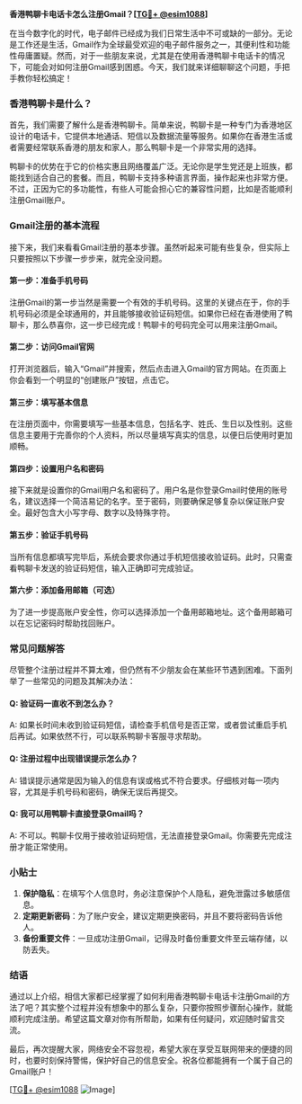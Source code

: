 **香港鸭聊卡电话卡怎么注册Gmail？[[TG💪+ @esim1088](https://t.me/s/esim1088)]**

在当今数字化的时代，电子邮件已经成为我们日常生活中不可或缺的一部分。无论是工作还是生活，Gmail作为全球最受欢迎的电子邮件服务之一，其便利性和功能性毋庸置疑。然而，对于一些朋友来说，尤其是在使用香港鸭聊卡电话卡的情况下，可能会对如何注册Gmail感到困惑。今天，我们就来详细聊聊这个问题，手把手教你轻松搞定！

### 香港鸭聊卡是什么？

首先，我们需要了解什么是香港鸭聊卡。简单来说，鸭聊卡是一种专门为香港地区设计的电话卡，它提供本地通话、短信以及数据流量等服务。如果你在香港生活或者需要经常联系香港的朋友和家人，那么鸭聊卡是一个非常实用的选择。

鸭聊卡的优势在于它的价格实惠且网络覆盖广泛。无论你是学生党还是上班族，都能找到适合自己的套餐。而且，鸭聊卡支持多种语言界面，操作起来也非常方便。不过，正因为它的多功能性，有些人可能会担心它的兼容性问题，比如是否能顺利注册Gmail账户。

### Gmail注册的基本流程

接下来，我们来看看Gmail注册的基本步骤。虽然听起来可能有些复杂，但实际上只要按照以下步骤一步步来，就完全没问题。

#### 第一步：准备手机号码

注册Gmail的第一步当然是需要一个有效的手机号码。这里的关键点在于，你的手机号码必须是全球通用的，并且能够接收验证码短信。如果你已经在香港使用了鸭聊卡，那么恭喜你，这一步已经完成！鸭聊卡的号码完全可以用来注册Gmail。

#### 第二步：访问Gmail官网

打开浏览器后，输入“Gmail”并搜索，然后点击进入Gmail的官方网站。在页面上你会看到一个明显的“创建账户”按钮，点击它。

#### 第三步：填写基本信息

在注册页面中，你需要填写一些基本信息，包括名字、姓氏、生日以及性别。这些信息主要用于完善你的个人资料，所以尽量填写真实的信息，以便日后使用时更加顺畅。

#### 第四步：设置用户名和密码

接下来就是设置你的Gmail用户名和密码了。用户名是你登录Gmail时使用的账号名，建议选择一个简洁易记的名字。至于密码，则要确保足够复杂以保证账户安全。最好包含大小写字母、数字以及特殊字符。

#### 第五步：验证手机号码

当所有信息都填写完毕后，系统会要求你通过手机短信接收验证码。此时，只需查看鸭聊卡发送的验证码短信，输入正确即可完成验证。

#### 第六步：添加备用邮箱（可选）

为了进一步提高账户安全性，你可以选择添加一个备用邮箱地址。这个备用邮箱可以在忘记密码时帮助找回账户。

### 常见问题解答

尽管整个注册过程并不算太难，但仍然有不少朋友会在某些环节遇到困难。下面列举了一些常见的问题及其解决办法：

#### Q: 验证码一直收不到怎么办？
A: 如果长时间未收到验证码短信，请检查手机信号是否正常，或者尝试重启手机后再试。如果依然不行，可以联系鸭聊卡客服寻求帮助。

#### Q: 注册过程中出现错误提示怎么办？
A: 错误提示通常是因为输入的信息有误或格式不符合要求。仔细核对每一项内容，尤其是手机号码和密码，确保无误后再提交。

#### Q: 我可以用鸭聊卡直接登录Gmail吗？
A: 不可以。鸭聊卡仅用于接收验证码短信，无法直接登录Gmail。你需要先完成注册才能正常使用。

### 小贴士

1. **保护隐私**：在填写个人信息时，务必注意保护个人隐私，避免泄露过多敏感信息。
2. **定期更新密码**：为了账户安全，建议定期更换密码，并且不要将密码告诉他人。
3. **备份重要文件**：一旦成功注册Gmail，记得及时备份重要文件至云端存储，以防丢失。

### 结语

通过以上介绍，相信大家都已经掌握了如何利用香港鸭聊卡电话卡注册Gmail的方法了吧？其实整个过程并没有想象中的那么复杂，只要你按照步骤耐心操作，就能顺利完成注册。希望这篇文章对你有所帮助，如果有任何疑问，欢迎随时留言交流。

最后，再次提醒大家，网络安全不容忽视，希望大家在享受互联网带来的便捷的同时，也要时刻保持警惕，保护好自己的信息安全。祝各位都能拥有一个属于自己的Gmail账户！

[[TG💪+ @esim1088](https://t.me/s/esim1088) ![Image](https://i.postimg.cc/4NQfJmqS/Snipaste-2025-05-13-00-14-12.png)]